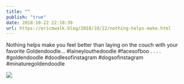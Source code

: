 ```yaml
---
title: ""
publish: "true"
date: 2018-10-22 22:10:39
url: https://ericmwalk.blog/2018/10/22/nothing-helps-make.html
---
```


Nothing helps make you feel better than laying on the couch with your favorite Goldendoodle... #laineylouthedoodle #facesofboo .
.
.
.
#goldendoodle #doodlesofinstagram #dogsofinstagram #minaturegoldendoodle

![](https://ericmwalk.blog/uploads/2022/3b9a81c5c2.jpg)